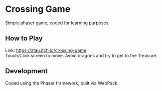 # Crossing Game
Simple phaser game, coded for learning purposes.


## How to Play
Link: https://ztau.itch.io/crossing-game  
Touch/Click screen to move. Avoid dragons and try to get to the Treasure.

## Development
Coded using the Phaser framework, built via WebPack.



